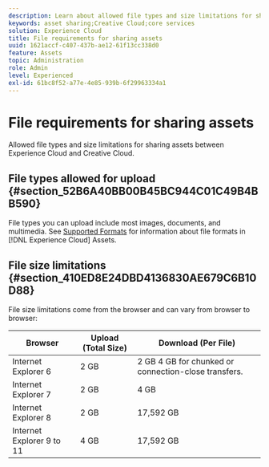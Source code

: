 ```yaml
---
description: Learn about allowed file types and size limitations for sharing assets between Adobe Experience Cloud and Creative Cloud.
keywords: asset sharing;Creative Cloud;core services
solution: Experience Cloud
title: File requirements for sharing assets 
uuid: 1621accf-c407-437b-ae12-61f13cc338d0
feature: Assets
topic: Administration
role: Admin
level: Experienced
exl-id: 61bc8f52-a77e-4e85-939b-6f29963334a1
---
```

# File requirements for sharing assets

Allowed file types and size limitations for sharing assets between Experience Cloud and Creative Cloud.

## File types allowed for upload {#section_52B6A40BB00B45BC944C01C49B4BB590}

File types you can upload include most images, documents, and multimedia. See [Supported Formats](https://helpx.adobe.com/experience-manager/brand-portal/using/brand-portal-supported-formats.html) for information about file formats in [!DNL Experience Cloud] Assets. 

## File size limitations {#section_410ED8E24DBD4136830AE679C6B10D88}

File size limitations come from the browser and can vary from browser to browser: 

| Browser | Upload (Total Size) | Download (Per File) |
|--- |--- |--- |
|Internet Explorer 6|2 GB|2 GB  4 GB for chunked or connection-close transfers.|
|Internet Explorer 7|2 GB|4 GB|
|Internet Explorer 8|2 GB|17,592 GB|
|Internet Explorer 9 to 11|4 GB|17,592 GB|
